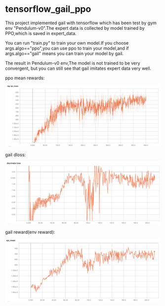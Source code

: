 # tensorflow_gail_ppo

This project implemented gail with tensorflow which has been test by gym env "Pendulum-v0".The expert data is collected by model trained by PPO,which is saved in expert_data.

You can run "train.py" to train your own model.If you choose args.algo=="ppo",you can use ppo to train your model,and if args.algo=="gail" means you can train your model by gail.

The result in Pendulum-v0 env,The model is not trained to be very convergent, but you can still see that gail imitates expert data very well.

ppo mean rewards:

![image](https://github.com/zstbackcourt/tensorflow_gail_ppo/blob/master/pic/ppo_reward.png)

gail dloss:

![image](https://github.com/zstbackcourt/tensorflow_gail_ppo/blob/master/pic/gail_dloss.png)

gail reward(env reward):

![image](https://github.com/zstbackcourt/tensorflow_gail_ppo/blob/master/pic/gail_reward.png)
